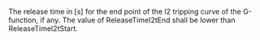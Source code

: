 ﻿The release time in [s] for the end point of the I2 tripping curve of the G-function, if any. The value of ReleaseTimeI2tEnd shall be lower than ReleaseTimeI2tStart.
